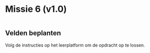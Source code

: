 # Missie 6 (v1.0)

```template

```
## Velden beplanten
Volg de instructies op het leerplatform om de opdracht op te lossen.